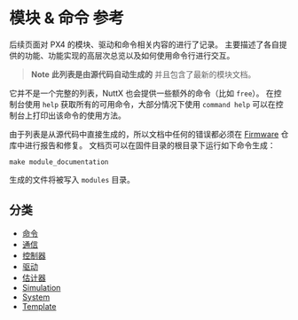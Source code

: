 # 模块 & 命令 参考

后续页面对 PX4 的模块、驱动和命令相关内容的进行了记录。 主要描述了各自提供的功能、功能实现的高层次总览以及如何使用命令行进行交互。

> **Note** **此列表是由源代码自动生成的** 并且包含了最新的模块文档。

它并不是一个完整的列表，NuttX 也会提供一些额外的命令（比如 `free`）。 在控制台使用 `help` 获取所有的可用命令，大部分情况下使用 `command help` 可以在控制台上打印出该命令的使用方法。

由于列表是从源代码中直接生成的，所以文档中任何的错误都必须在 [Firmware](https://github.com/PX4/Firmware) 仓库中进行报告和修复。 文档页可以在固件目录的根目录下运行如下命令生成：

    make module_documentation
    

生成的文件将被写入 `modules` 目录。

## 分类

- [命令](modules_command.md)
- [通信](modules_communication.md)
- [控制器](modules_controller.md)
- [驱动](modules_driver.md)
- [估计器](modules_estimator.md)
- [Simulation](modules_simulation.md)
- [System](modules_system.md)
- [Template](modules_template.md)